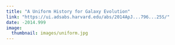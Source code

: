 ```yaml
---
title: "A Uniform History for Galaxy Evolution"
link: "https://ui.adsabs.harvard.edu/abs/2014ApJ...796...25S/"
date: -2014.999
image: 
  thumbnail: images/uniform.jpg
---
```


